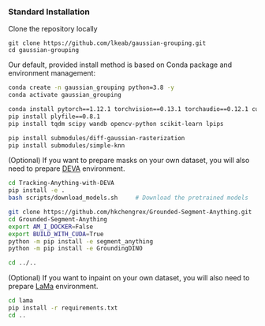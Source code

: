 ### **Standard Installation**


Clone the repository locally
```
git clone https://github.com/lkeab/gaussian-grouping.git
cd gaussian-grouping
```

Our default, provided install method is based on Conda package and environment management:
```bash
conda create -n gaussian_grouping python=3.8 -y
conda activate gaussian_grouping 

conda install pytorch==1.12.1 torchvision==0.13.1 torchaudio==0.12.1 cudatoolkit=11.3 -c pytorch
pip install plyfile==0.8.1
pip install tqdm scipy wandb opencv-python scikit-learn lpips

pip install submodules/diff-gaussian-rasterization
pip install submodules/simple-knn
```

(Optional) If you want to prepare masks on your own dataset, you will also need to prepare [DEVA](https://github.com/hkchengrex/Tracking-Anything-with-DEVA) environment.

```bash
cd Tracking-Anything-with-DEVA
pip install -e .
bash scripts/download_models.sh     # Download the pretrained models

git clone https://github.com/hkchengrex/Grounded-Segment-Anything.git
cd Grounded-Segment-Anything
export AM_I_DOCKER=False
export BUILD_WITH_CUDA=True
python -m pip install -e segment_anything
python -m pip install -e GroundingDINO

cd ../..
```

(Optional) If you want to inpaint on your own dataset, you will also need to prepare [LaMa](https://github.com/advimman/lama) environment.

```bash
cd lama
pip install -r requirements.txt
cd ..
```